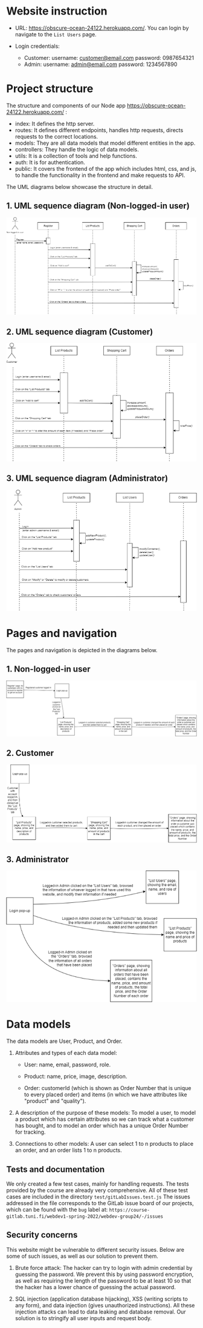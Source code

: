 # Website instruction

- URL: <https://obscure-ocean-24122.herokuapp.com/>. You can login by navigate to the ```List Users``` page.

- Login credentials:

  * Customer:
        username: customer@email.com
        password: 0987654321
  * Admin:
        username: admin@email.com
        password: 1234567890

# Project structure

The structure and components of our Node app <https://obscure-ocean-24122.herokuapp.com/> :

- index: It defines the http server.
- routes: It defines different endpoints, handles http requests, directs requests to the correct locations.
- models: They are all data models that model different entities in the app.
- controllers: They handle the logic of data models.
- utils: It is a collection of tools and help functions.
- auth: It is for authentication.
- public: It covers the frontend of the app which includes html, css, and js, to handle the functionality in the frontend and make requests to API.

The UML diagrams below showcase the structure in detail.

## 1. UML sequence diagram (Non-logged-in user)

![](imagesInREADME/nonLoggedInUMLSequence.png)

## 2. UML sequence diagram (Customer)

![](imagesInREADME/customerUMLSequence.png)

## 3. UML sequence diagram (Administrator)

![](imagesInREADME/adminUMLSequence.png)

# Pages and navigation

The pages and navigation is depicted in the diagrams below.

## 1. Non-logged-in user

![](imagesInREADME/forNonLoggedIn.png)

## 2. Customer

![](imagesInREADME/forCustomer.png)

## 3. Administrator

![](imagesInREADME/forAdmin.png)

# Data models

The data models are User, Product, and Order.

1. Attributes and types of each data model:

    - User: name, email, password, role.

    - Product: name, price, image, description.

    - Order: customerId (which is shown as Order Number that is unique to every placed order) and items (in which we have attributes like "product" and "quality").

2. A description of the purpose of these models: To model a user, to model a product which has certain attributes so we can track what a customer has bought, and to model an order which has a unique Order Number for tracking.

3. Connections to other models: A user can select 1 to n products to place an order, and an order lists 1 to n products.

## Tests and documentation

We only created a few test cases, mainly for handling requests. The tests provided by the course are already very comprehensive. All of these test cases are included in the directory ```test/gitLabIssues.test.js```
The issues addressed in the file corresponds to the GitLab issue board of our projects, which can be found with the ```bug``` label at:
```https://course-gitlab.tuni.fi/webdev1-spring-2022/webdev-group24/-/issues```

## Security concerns

This website might be vulnerable to different security issues. Below are some of such issues, as well as our solution to prevent them.

1. Brute force attack: The hacker can try to login with admin credential by guessing the password. We prevent this by using password encryption, as well as requiring the length of the password to be at least 10 so that the hacker has a lower chance of guessing the actual password.

2. SQL injection (application database hijacking), XSS (writing scripts to any form), and data injection (gives unauthorized instructions). All these injection attacks can lead to data leaking and database removal. Our solution is to stringify all user inputs and request body.
